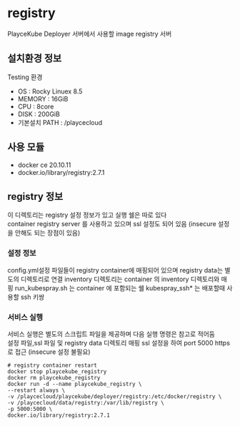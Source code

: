 # registry

PlayceKube Deployer 서버에서 사용할 image registry 서버

## 설치환경 정보
Testing 환경

- OS : Rocky Linuex 8.5
- MEMORY : 16GiB
- CPU : 8core
- DISK : 200GiB
- 기본설치 PATH : /playcecloud

## 사용 모듈

- docker ce 20.10.11
- docker.io/library/registry:2.7.1

## registry 정보

이 디렉토리는 registry 설정 정보가 있고 실행 쉘은 따로 있다  
container registry server 를 사용하고 있으며 ssl 설정도 되어 있음
(insecure 설정을 안해도 되는 장점이 있음)

### 설정 정보

config.yml설정 파일들이 registry container에 매핑되어 있으며 registry data는 별도의 디렉토리로 연결
inventory 디렉토리는 container 의 inventory 디렉토리와 매핑
run_kubespray.sh 는 container 에 포함되는 쉘
kubespray_ssh* 는 배포할때 사용할 ssh 키쌍


### 서비스 실행

서비스 실행은 별도의 스크립트 파일을 제공하며 다음 실행 명령은 참고로 적어둠  
설정 파일,ssl 파일 및 registry data 디렉토리 매핑
ssl 설정을 하여 port 5000 https 로 접근 (insecure 설정 불필요)

```ShellSession
# registry container restart
docker stop playcekube_registry
docker rm playcekube_registry
docker run -d --name playcekube_registry \
--restart always \
-v /playcecloud/playcekube/deployer/registry:/etc/docker/registry \
-v /playcecloud/data/registry:/var/lib/registry \
-p 5000:5000 \
docker.io/library/registry:2.7.1
```

